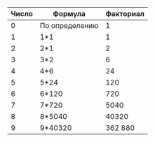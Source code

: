 | Число | Формула        | Факториал |
|-------|----------------|-----------|
| 0     | По определению | 1         |
| 1     | 1*1            | 1         |
| 2     | 2*1            | 2         |
| 3     | 3*2            | 6         |
| 4     | 4*6            | 24        |
| 5     | 5*24           | 120       |
| 6     | 6*120          | 720       |
| 7     | 7*720          | 5040      |
| 8     | 8*5040         | 40320     |
| 9     | 9*40320        | 362 880   |
